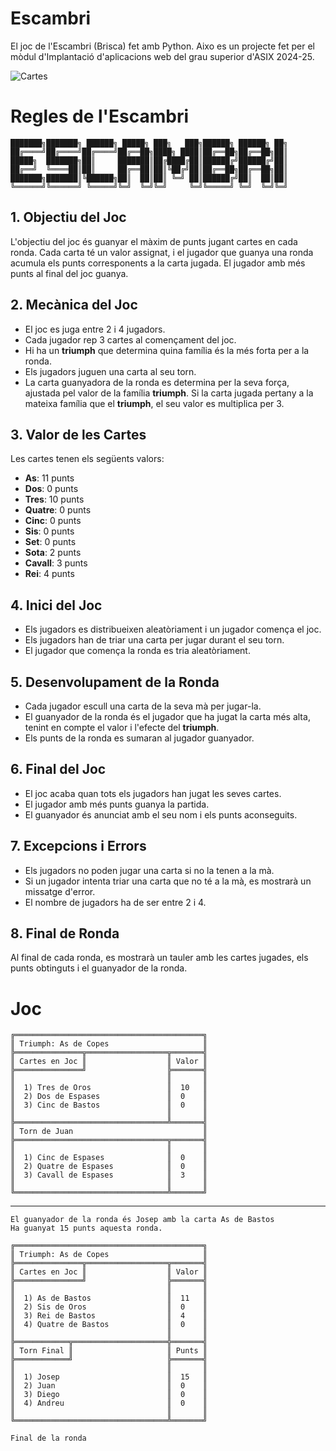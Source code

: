 # Escambri

El joc de l'Escambri (Brisca) fet amb Python. Aixo es un projecte fet per el mòdul d'Implantació d'aplicacions web del grau superior d'ASIX 2024-25.

![Cartes](https://cuatrola.es/wp-content/uploads/2018/04/ases-1024x256.png)

# Regles de l'Escambri

```
███████╗███████╗ ██████╗ █████╗ ███╗   ███╗██████╗ ██████╗ ██╗
██╔════╝██╔════╝██╔════╝██╔══██╗████╗ ████║██╔══██╗██╔══██╗██║
█████╗  ███████╗██║     ███████║██╔████╔██║██████╔╝██████╔╝██║
██╔══╝  ╚════██║██║     ██╔══██║██║╚██╔╝██║██╔══██╗██╔══██╗██║
███████╗███████║╚██████╗██║  ██║██║ ╚═╝ ██║██████╔╝██║  ██║██║
╚══════╝╚══════╝ ╚═════╝╚═╝  ╚═╝╚═╝     ╚═╝╚═════╝ ╚═╝  ╚═╝╚═╝
```

## 1. Objectiu del Joc
L'objectiu del joc és guanyar el màxim de punts jugant cartes en cada ronda. Cada carta té un valor assignat, i el jugador que guanya una ronda acumula els punts corresponents a la carta jugada. El jugador amb més punts al final del joc guanya.

## 2. Mecànica del Joc
- El joc es juga entre 2 i 4 jugadors.
- Cada jugador rep 3 cartes al començament del joc.
- Hi ha un **triumph** que determina quina família és la més forta per a la ronda.
- Els jugadors juguen una carta al seu torn.
- La carta guanyadora de la ronda es determina per la seva força, ajustada pel valor de la família **triumph**. Si la carta jugada pertany a la mateixa família que el **triumph**, el seu valor es multiplica per 3.

## 3. Valor de les Cartes
Les cartes tenen els següents valors:
- **As**: 11 punts
- **Dos**: 0 punts
- **Tres**: 10 punts
- **Quatre**: 0 punts
- **Cinc**: 0 punts
- **Sis**: 0 punts
- **Set**: 0 punts
- **Sota**: 2 punts
- **Cavall**: 3 punts
- **Rei**: 4 punts

## 4. Inici del Joc
- Els jugadors es distribueixen aleatòriament i un jugador comença el joc.
- Els jugadors han de triar una carta per jugar durant el seu torn.
- El jugador que comença la ronda es tria aleatòriament.

## 5. Desenvolupament de la Ronda
- Cada jugador escull una carta de la seva mà per jugar-la.
- El guanyador de la ronda és el jugador que ha jugat la carta més alta, tenint en compte el valor i l'efecte del **triumph**.
- Els punts de la ronda es sumaran al jugador guanyador.

## 6. Final del Joc
- El joc acaba quan tots els jugadors han jugat les seves cartes.
- El jugador amb més punts guanya la partida.
- El guanyador és anunciat amb el seu nom i els punts aconseguits.

## 7. Excepcions i Errors
- Els jugadors no poden jugar una carta si no la tenen a la mà.
- Si un jugador intenta triar una carta que no té a la mà, es mostrarà un missatge d'error.
- El nombre de jugadors ha de ser entre 2 i 4.

## 8. Final de Ronda
Al final de cada ronda, es mostrarà un tauler amb les cartes jugades, els punts obtinguts i el guanyador de la ronda.

# Joc

```
╔══════════════════════════════════════════╗
║ Triumph: As de Copes                     ║
╠═══════════════╦══════════════════╦═══════╣
║ Cartes en Joc ║                  ║ Valor ║
╠═══════════════╝                  ╠═══════╣
║                                  ║       ║
║  1) Tres de Oros                 ║  10   ║
║  2) Dos de Espases               ║  0    ║
║  3) Cinc de Bastos               ║  0    ║
║                                  ║       ║
╠══════════════════════════════════╩═══════╣
║ Torn de Juan                             ║
╠══════════════════════════════════╦═══════╣
║                                  ║       ║
║  1) Cinc de Espases              ║  0    ║
║  2) Quatre de Espases            ║  0    ║
║  3) Cavall de Espases            ║  3    ║
║                                  ║       ║
╚══════════════════════════════════╩═══════╝
``` 
---
```
El guanyador de la ronda és Josep amb la carta As de Bastos
Ha guanyat 15 punts aquesta ronda.

╔══════════════════════════════════════════╗
║ Triumph: As de Copes                     ║
╠═══════════════╦══════════════════╦═══════╣
║ Cartes en Joc ║                  ║ Valor ║
╠═══════════════╝                  ╠═══════╣
║                                  ║       ║
║  1) As de Bastos                 ║  11   ║
║  2) Sis de Oros                  ║  0    ║
║  3) Rei de Bastos                ║  4    ║
║  4) Quatre de Bastos             ║  0    ║
║                                  ║       ║
╠════════════╦═════════════════════╬═══════╣
║ Torn Final ║                     ║ Punts ║
╠════════════╝                     ╠═══════╣
║                                  ║       ║
║  1) Josep                        ║  15   ║
║  2) Juan                         ║  0    ║
║  3) Diego                        ║  0    ║
║  4) Andreu                       ║  0    ║
║                                  ║       ║
╚══════════════════════════════════╩═══════╝

Final de la ronda
```